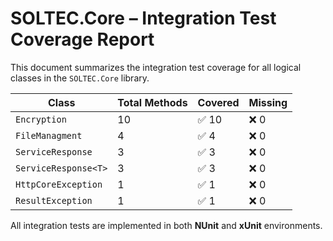 # SOLTEC.Core – Integration Test Coverage Report

This document summarizes the integration test coverage for all logical classes in the `SOLTEC.Core` library.

| Class                | Total Methods | Covered | Missing |
|----------------------|---------------|---------|---------|
| `Encryption`         | 10            | ✅ 10    | ❌ 0     |
| `FileManagment`      | 4             | ✅ 4     | ❌ 0     |
| `ServiceResponse`    | 3             | ✅ 3     | ❌ 0     |
| `ServiceResponse<T>` | 3             | ✅ 3     | ❌ 0     |
| `HttpCoreException`  | 1             | ✅ 1     | ❌ 0     |
| `ResultException`    | 1             | ✅ 1     | ❌ 0     |

All integration tests are implemented in both **NUnit** and **xUnit** environments.
